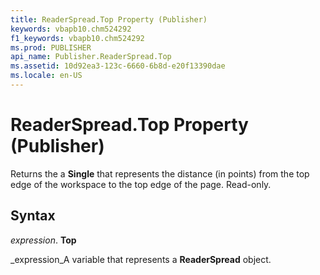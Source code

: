 ```yaml
---
title: ReaderSpread.Top Property (Publisher)
keywords: vbapb10.chm524292
f1_keywords: vbapb10.chm524292
ms.prod: PUBLISHER
api_name: Publisher.ReaderSpread.Top
ms.assetid: 10d92ea3-123c-6660-6b8d-e20f13390dae
ms.locale: en-US
---
```



# ReaderSpread.Top Property (Publisher)

Returns the a  **Single** that represents the distance (in points) from the top edge of the workspace to the top edge of the page. Read-only.


## Syntax

 _expression_. **Top**

 _expression_A variable that represents a  **ReaderSpread** object.


